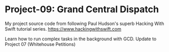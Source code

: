 # Project-09: Grand Central Dispatch
My project source code from following Paul Hudson's superb Hacking With Swift tutorial series. https://www.hackingwithswift.com

Learn how to run complex tasks in the background with GCD. Update to Project 07 (Whitehouse Petitions)
